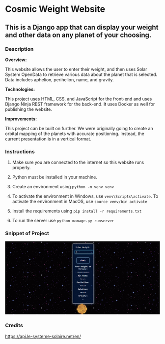 # Cosmic Weight Website
## This is a Django app that can display your weight and other data on any planet of your choosing.

### Description
**Overview:**<br>

This website allows the user to enter their weight, and then uses Solar System OpenData to retrieve various data about the planet
that is selected. Data includes aphelion, perihelion, name, and gravity.

**Technologies:**<br>

This project uses HTML, CSS, and JavaScript for the front-end and uses Django Ninja REST framework for the back-end. It uses Docker as well for publishing the website.

**Improvements:**<br>

This project can be built on further. We were originally going to create an orbital mapping of the planets with accurate positioning. Instead, the current presentation is in a vertical format.

### Instructions

1. Make sure you are connected to the internet so this website runs properly.

2. Python must be installed in your machine.

3. Create an environment using `python -m venv venv`

4. To activate the environment in Windows, use `venv\Scripts\activate`. To activate the environment in MacOS, use `source venv/bin activate`

5. Install the requirements using `pip install -r requirements.txt`

6. To run the server use `python manage.py runserver` 

### Snippet of Project

![Alt text](screenshot_page.png)

### Credits
https://api.le-systeme-solaire.net/en/


